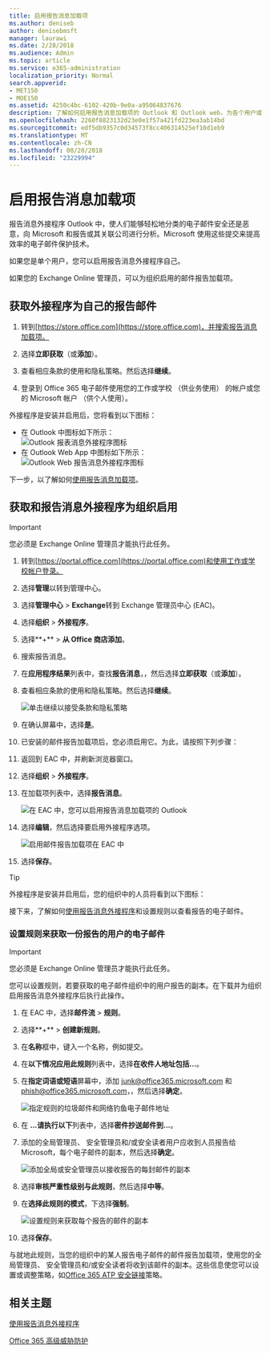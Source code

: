 ```yaml
---
title: 启用报告消息加载项
ms.author: deniseb
author: denisebmsft
manager: laurawi
ms.date: 2/28/2018
ms.audience: Admin
ms.topic: article
ms.service: o365-administration
localization_priority: Normal
search.appverid:
- MET150
- MOE150
ms.assetid: 4250c4bc-6102-420b-9e0a-a95064837676
description: 了解如何启用报告消息加载项的 Outlook 和 Outlook web，为各个用户或您的整个组织上。
ms.openlocfilehash: 2260f8823132d23e0e1f57a421fd223ea3ab14bd
ms.sourcegitcommit: edf5db9357c0d34573f8cc406314525ef10d1eb9
ms.translationtype: MT
ms.contentlocale: zh-CN
ms.lasthandoff: 08/28/2018
ms.locfileid: "23229994"
---
```

# <a name="enable-the-report-message-add-in"></a>启用报告消息加载项

报告消息外接程序 Outlook 中，使人们能够轻松地分类的电子邮件安全还是恶意，向 Microsoft 和报告或其关联公司进行分析。Microsoft 使用这些提交来提高效率的电子邮件保护技术。
  
如果您是单个用户，您可以启用报告消息外接程序自己。 
  
如果您的 Exchange Online 管理员，可以为组织启用的邮件报告加载项。
    
## <a name="get-the-report-message-add-in-for-yourself"></a>获取外接程序为自己的报告邮件

1. 转到[https://store.office.com](https://store.office.com)，并搜索报告消息加载项。
    
2. 选择**立即获取**（或**添加**）。 
    
3. 查看相应条款的使用和隐私策略。然后选择**继续**。 
    
4. 登录到 Office 365 电子邮件使用您的工作或学校 （供业务使用） 的帐户或您的 Microsoft 帐户 （供个人使用）。
    
外接程序是安装并启用后，您将看到以下图标： 

- 在 Outlook 中图标如下所示： </br> ![Outlook 报表消息外接程序图标](media/OutlookReportMessageIcon.png)</br>
- 在 Outlook Web App 中图标如下所示：</br>![Outlook Web 报告消息外接程序图标](media/d9326d0b-1769-4bc2-ae58-51f0ebc69a17.png)</br>

  
下一步，以了解如何[使用报告消息加载项](https://support.office.com/article/b5caa9f1-cdf3-4443-af8c-ff724ea719d2)。
  
## <a name="get-and-enable-the-report-message-add-in-for-your-organization"></a>获取和报告消息外接程序为组织启用

> [!IMPORTANT]
> 您必须是 Exchange Online 管理员才能执行此任务。
  
1. 转到[https://portal.office.com](https://portal.office.com)和使用工作或学校帐户登录。 
    
2. 选择**管理**以转到管理中心。 
    
3. 选择**管理中心** \> **Exchange**转到 Exchange 管理员中心 (EAC)。 
    
4. 选择**组织** \> **外接程序**。 
    
5. 选择**+** \> **从 Office 商店添加**。 
    
6. 搜索报告消息。
    
7. 在**应用程序结果**列表中，查找**报告消息**，，然后选择**立即获取**（或**添加**）。 
    
8. 查看相应条款的使用和隐私策略。然后选择**继续**。 
    
    ![单击继续以接受条款和隐私策略](media/3c813cd6-1601-4791-97dc-f8edbbd3fb6b.png)
  
9. 在确认屏幕中，选择**是**。 
    
10. 已安装的邮件报告加载项后，您必须启用它。为此，请按照下列步骤：
    
1. 返回到 EAC 中，并刷新浏览器窗口。
    
2. 选择**组织** \> **外接程序**。 
    
3. 在加载项列表中，选择**报告消息**。 
    
    ![在 EAC 中，您可以启用报告消息加载项的 Outlook](media/b496743c-55fa-4cdb-aa06-0b2a7aec6dab.png)
  
4. 选择**编辑**，然后选择要启用外接程序选项。 
    
    ![启用邮件报告加载项在 EAC 中](media/578b1b66-3620-4a8a-9819-1c9cc6836f37.png)
  
5. 选择**保存**。 
    
> [!TIP]
> 外接程序是安装并启用后，您的组织中的人员将看到以下图标： 
  
接下来，了解如何[使用报告消息外接程序](https://support.office.com/article/b5caa9f1-cdf3-4443-af8c-ff724ea719d2)和设置规则以查看报告的电子邮件。
  
### <a name="set-up-a-rule-to-get-a-copy-of-email-messages-reported-by-your-users"></a>设置规则来获取一份报告的用户的电子邮件

> [!IMPORTANT]
> 您必须是 Exchange Online 管理员才能执行此任务。
  
您可以设置规则，若要获取的电子邮件组织中的用户报告的副本。在下载并为组织启用报告消息外接程序后执行此操作。
  
1. 在 EAC 中，选择**邮件流** \> **规则**。 
    
2. 选择**+** \> **创建新规则**。 
    
3. 在**名称**框中，键入一个名称，例如提交。
    
4. 在**以下情况应用此规则**列表中，选择**在收件人地址包括...**。 
    
5. 在**指定词语或短语**屏幕中，添加 junk@office365.microsoft.com 和 phish@office365.microsoft.com，，然后选择**确定**。 
    
    ![指定规则的垃圾邮件和网络钓鱼电子邮件地址](media/018c1833-f336-4333-a45c-f2e8b75cd698.png)
  
6. 在 **...请执行以下**列表中，选择**密件抄送邮件到...**。 
    
7. 添加的全局管理员、 安全管理员和/或安全读者用户应收到人员报告给 Microsoft，每个电子邮件的副本，然后选择**确定**。 
    
    ![添加全局或安全管理员以接收报告的每封邮件的副本](media/a91ab9d1-66f2-4a2e-9dc1-f9f81a2298ad.png)
  
8. 选择**审核严重性级别与此规则**，然后选择**中等**。 
    
9. 在**选择此规则的模式**，下选择**强制**。 
    
    ![设置规则来获取每个报告的邮件的副本](media/f1cd95ce-e40d-4a8a-8f48-893469eba691.png)
  
10. 选择**保存**。 
    
与就地此规则，当您的组织中的某人报告电子邮件的邮件报告加载项，使用您的全局管理员、 安全管理员和/或安全读者将收到该邮件的副本。这些信息使您可以设置或调整策略，如[Office 365 ATP 安全链接](atp-safe-links.md)策略。 
  
## <a name="related-topics"></a>相关主题

[使用报告消息外接程序](https://support.office.com/article/b5caa9f1-cdf3-4443-af8c-ff724ea719d2)
  
[Office 365 高级威胁防护](office-365-atp.md)
  

